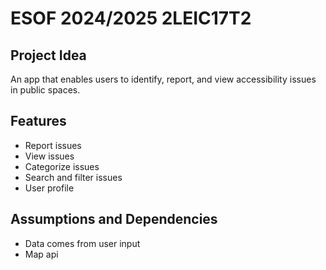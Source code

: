 # ESOF 2024/2025 2LEIC17T2

## Project Idea

An app that enables users to identify, report, and view accessibility issues in public spaces.

## Features

- Report issues
- View issues
- Categorize issues
- Search and filter issues
- User profile

## Assumptions and Dependencies

- Data comes from user input
- Map api
